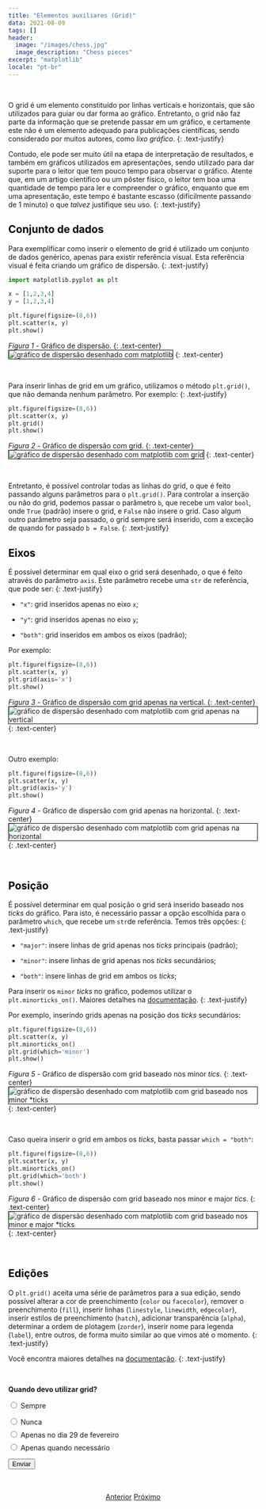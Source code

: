```yaml
---
title: "Elementos auxiliares (Grid)"
data: 2021-08-09
tags: []
header:
  image: "/images/chess.jpg"
  image_description: "Chess pieces"
excerpt: "matplotlib"
locale: "pt-br"
---
```



<br>

O grid é um elemento constituído por linhas verticais e horizontais, que são utilizados para guiar ou dar forma ao gráfico. Entretanto, o grid não faz parte da informação que se pretende passar em um gráfico, e certamente este não é um elemento adequado para publicações científicas, sendo considerado por muitos autores, como *lixo gráfico*.
{: .text-justify}

Contudo, ele pode ser muito útil na etapa de interpretação de resultados, e também em gráficos utilizados em apresentações, sendo utilizado para dar suporte para o leitor que tem pouco tempo para observar o gráfico. Atente que, em um artigo científico ou um pôster físico, o leitor tem boa uma quantidade de tempo para ler e compreender o gráfico, enquanto que em uma apresentação, este tempo é bastante escasso (dificilmente passando de 1 minuto) o que *talvez* justifique seu uso.
{: .text-justify}


<h2><a style="color:black" id="grid-conjunto-dados">Conjunto de dados</a></h2>

Para exemplificar como inserir o elemento de grid é utilizado um conjunto de dados genérico, apenas para existir referência visual. Esta referência visual é feita criando um gráfico de dispersão.
{: .text-justify}

```python
import matplotlib.pyplot as plt

x = [1,2,3,4]
y = [1,2,3,4]

plt.figure(figsize=(8,6))
plt.scatter(x, y)
plt.show()
```

*Figura 1* - Gráfico de dispersão.
{: .text-center}
<img style="border: solid 1px black" src="{{ site.url }}{{ site.baseurl }}/images/curso-matplotlib/grafico-elementos-auxiliares-2/78/elementos-auxiliares-01.png" alt="gráfico de dispersão desenhado com matplotlib" >
{: .text-center}

<br>

Para inserir linhas de grid em um gráfico, utilizamos o método `plt.grid()`, que não demanda nenhum parâmetro. Por exemplo:
{: .text-justify}

```python
plt.figure(figsize=(8,6))
plt.scatter(x, y)
plt.grid()
plt.show()
```

*Figura 2* - Gráfico de dispersão com grid.
{: .text-center}
<img style="border: solid 1px black" src="{{ site.url }}{{ site.baseurl }}/images/curso-matplotlib/grafico-elementos-auxiliares-2/78/elementos-auxiliares-02.png" alt="gráfico de dispersão desenhado com matplotlib com grid" >
{: .text-center}

<br>

Entretanto, é possível controlar todas as linhas do grid, o que é feito passando alguns parâmetros para o `plt.grid()`. Para controlar a inserção ou não do grid, podemos passar o parâmetro `b`, que recebe um valor `bool`, onde `True` (padrão) insere o grid, e `False` não insere o grid. Caso algum outro parâmetro seja passado, o grid sempre será inserido, com a exceção de quando for passado `b = False`.
{: .text-justify}

<h2><a style="color:black" id="grid-eixos">Eixos</a></h2>

É possível determinar em qual eixo o grid será desenhado, o que é feito através do parâmetro `axis`. Este parâmetro recebe uma `str` de referência, que pode ser:
{: .text-justify}

- `"x"`: grid inseridos apenas no eixo `x`;

- `"y"`: grid inseridos apenas no eixo `y`;

- `"both"`: grid inseridos em ambos os eixos (padrão);

Por exemplo:

```python
plt.figure(figsize=(8,6))
plt.scatter(x, y)
plt.grid(axis='x')
plt.show()
```

*Figura 3* - Gráfico de dispersão com grid apenas na vertical.
{: .text-center}
<img style="border: solid 1px black" src="{{ site.url }}{{ site.baseurl }}/images/curso-matplotlib/grafico-elementos-auxiliares-2/78/elementos-auxiliares-03.png" alt="gráfico de dispersão desenhado com matplotlib com grid apenas na vertical" >
{: .text-center}

<br>

Outro exemplo:

```python
plt.figure(figsize=(8,6))
plt.scatter(x, y)
plt.grid(axis='y')
plt.show()
```

*Figura 4* - Gráfico de dispersão com grid apenas na horizontal.
{: .text-center}
<img style="border: solid 1px black" src="{{ site.url }}{{ site.baseurl }}/images/curso-matplotlib/grafico-elementos-auxiliares-2/78/elementos-auxiliares-04.png" alt="gráfico de dispersão desenhado com matplotlib com grid apenas na horizontal" >
{: .text-center}

<br>


<h2><a style="color:black" id="grid-posicao">Posição</a></h2>

É possível determinar em qual posição o grid será inserido baseado nos *ticks* do gráfico. Para isto, é necessário passar a opção escolhida para o parâmetro `which`, que recebe um `str`de referência. Temos três opções:
{: .text-justify}

- `"major"`: insere linhas de grid apenas nos *ticks* principais (padrão);

- `"minor"`: insere linhas de grid apenas nos *ticks* secundários;

- `"both"`: insere linhas de grid em ambos os *ticks*;

Para inserir os `minor` *ticks* no gráfico, podemos utilizar o `plt.minorticks_on()`. Maiores detalhes na [documentação](https://matplotlib.org/stable/api/_as_gen/matplotlib.pyplot.minorticks_on.html).
{: .text-justify}

Por exemplo, inserindo grids apenas na posição dos *ticks* secundários:

```python
plt.figure(figsize=(8,6))
plt.scatter(x, y)
plt.minorticks_on()
plt.grid(which='minor')
plt.show()
```

*Figura 5* - Gráfico de dispersão com grid baseado nos minor *tics*.
{: .text-center}
<img style="border: solid 1px black" src="{{ site.url }}{{ site.baseurl }}/images/curso-matplotlib/grafico-elementos-auxiliares-2/78/elementos-auxiliares-05.png" alt="gráfico de dispersão desenhado com matplotlib com grid baseado nos minor *ticks" >
{: .text-center}

<br>


Caso queira inserir o grid em ambos os *ticks*, basta passar `which = "both"`:

```python
plt.figure(figsize=(8,6))
plt.scatter(x, y)
plt.minorticks_on()
plt.grid(which='both')
plt.show()
```

*Figura 6* - Gráfico de dispersão com grid baseado nos minor e major *tics*.
{: .text-center}
<img style="border: solid 1px black" src="{{ site.url }}{{ site.baseurl }}/images/curso-matplotlib/grafico-elementos-auxiliares-2/78/elementos-auxiliares-06.png" alt="gráfico de dispersão desenhado com matplotlib com grid baseado nos minor e major *ticks" >
{: .text-center}

<br>

<h2><a style="color:black" id="grid-edicoes">Edições</a></h2>

O `plt.grid()` aceita uma série de parâmetros para a sua edição, sendo possível alterar a cor de preenchimento (`color` ou `facecolor`), remover o preenchimento (`fill`), inserir linhas (`linestyle`, `linewidth`, `edgecolor`), inserir estilos de preenchimento (`hatch`), adicionar transparência (`alpha`), determinar a ordem de plotagem (`zorder`), inserir nome para legenda (`label`), entre outros, de forma muito similar ao que vimos até o momento.
{: .text-justify}

Você encontra maiores detalhes na [documentação](https://matplotlib.org/stable/api/_as_gen/matplotlib.pyplot.grid.html).
{: .text-justify}


<br>

<form id = "quiz" name = "quiz">

<p><strong>Quando devo utilizar grid?</strong></p>

<input type = "radio" id = "mc" name = "question1" value = "a"> Sempre
<p style="font-size: 50%"></p>
<input type = "radio" id = "mc" name = "question1" value = "b"> Nunca
<p style="font-size: 50%"></p>
<input type = "radio" id = "mc" name = "question1" value = "c"> Apenas no dia 29 de fevereiro
<p style="font-size: 50%"></p>
<input type = "radio" id = "mc" name = "question1" value = "d"> Apenas quando necessário
<p style="font-size: 50%"></p>
<p></p>
<input id = "button" type = "button" class="btn btn--info" value = "Enviar" onclick = "check();">
</form>

<div id = "after_submit">
<p style="font-size: 120%" id = "message"></p>
</div>

<br>

<p style="text-align: center">
  <a href="/Curso-matplotlib-77" class="btn btn--success">Anterior</a>
  <a href="/Curso-matplotlib-79" class="btn btn--success">Próximo</a>
</p>


<script>
function check(){
	var question1 = document.quiz.question1.value;
	var messages = [" Incorreto! 😔 <br> O elemento de grid pode atrapalhar na visualização dos dados,e por este motivo seu uso geralmente não é recomendado",
  " 😔 Incorreto! <br> Apesar do grid atrapalhar na visualização dos dados, existem alguns momentos onde o seu uso é bem vindo, como durante a análise dos dados ou para auxiliar o leitor na visualização do gráfico, por exemplo",
  " 😔 Incorreto! 😔 <br> Você pode utilizar o elemento de grid em qualquer dia do ano, mas o utilize com parcimônia",
  " 🎉 Correto! 🥳️ <br> Utilize o grid apenas quando for necessário!",
  "☕️"];
	var score;

	if (question1 == "a") {
		score = 0;
	}	else if (question1 == "b") {
		score = 1;
	} else if (question1 == "c") {
    score = 2;
  } else if (question1 == "d") {
    score = 3;    
  } else {
    score = 4;
  }

	document.getElementById("after_submit").style.visibility = "visible";
	document.getElementById("message").innerHTML = messages[score];

};

</script>
